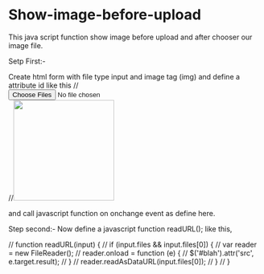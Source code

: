 Show-image-before-upload
========================

This java script function show image before upload and after chooser our image file.


Setp First:-

Create html form with file type input and image tag (img) and define a attribute id 
like this 
//<input type="file" multiple="multiple" name="file_upload" id="exampleInputFile1" class="btn btn-default" style="width:100%;" onchange="readURL(this);">
//<img id="blah" src="upload/defultproduct.jpg" width="200px" height="200px"/>

and call javascript function on onchange event as define here.

Step second:-
Now define a javascript function readURL(); like this,

//    function readURL(input) {
 //       if (input.files && input.files[0]) {
//            var reader = new FileReader();
//            reader.onload = function (e) {
//                $('#blah').attr('src', e.target.result);
//            }
//            reader.readAsDataURL(input.files[0]);
//        }
//    }

